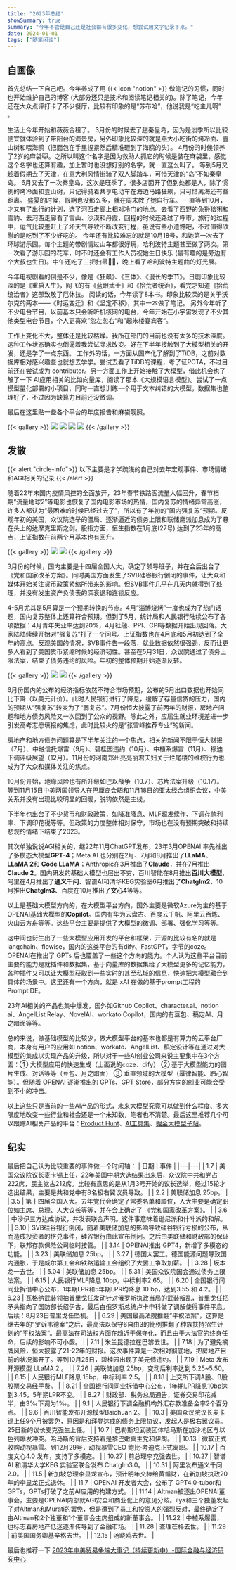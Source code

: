 ```yaml
---
title: "2023年总结"
showSummary: true
summary: "今年不管是自己还是社会都有很多变化，想尝试用文字记录下来。"
date: 2024-01-01
tags: ["随笔闲谈"]
---
```

## 自画像

首先总结一下自己吧。今年养成了用 {{< icon "notion" >}} 做笔记的习惯，同时也开始维护自己的博客 (大部分还只是技术和阅读笔记相关的)。除了笔记，今年还在大众点评打卡了不少餐厅，比较有印象的是“苏布哈”，他说我是“吃主儿啊” 。

生活上今年开始和薇薇合租了。
3月份的时候去了趟秦皇岛，因为是淡季所以比较便宜就体验到了带阳台的海景房，另外印象比较深的就是燕大小吃街的烤冷面、壹山树和喂海鸥（把面包在手里捏紧然后精准砸到了海鸥的头）。
4月份的时候领养了2岁的麻袋🐱。之所以叫这个名字是因为救助人抓它的时候是装在麻袋里，感觉这个名字也还算有趣，加上暂时也没想好别的名字，就一直这么叫了。
等到5月又趁着假期去了天津，在意大利风情街骑了双人脚踏车，可惜天津的“岛”不如秦皇岛。
6月又去了一次秦皇岛，这次是旺季了，很多店面开了但到处都是人，除了惯例的烤冷面和壹山树，只记得骑着共享电动车在海边马路狂飙，只可惜离海还有些距离。
盛夏的时候，假期也没那么多，就在周末教了她自行车。
一直等到10月，才又有了出行的计划，选了河西走廊上相对冷门的地点。去看了西野的兔狲猞猁和雪豹、去河西走廊看了雪山、沙漠和丹霞，回程的时候还路过了呼市。旅行的过程中，运气比较差赶上了坏天气导致不断改变行程，虽说有些小遗憾吧，不过值得欣慰的是吃到了不少好吃的。
今年还有比较难忘的就是10月18号，和她第一次去了环球游乐园。每个主题的带剧情过山车都很好玩，哈利波特主题甚至做了两次。第一次看了游乐园的花车，时不时还会有工作人员祝她生日快乐 (最有趣的是旁边有个大叔也生日)。中午还吃了三把扫帚🧙🏻，晚上看了哈利波特主题曲的灯光展。


今年电视剧看的倒是不少，像是《狂飙》、《三体》、《漫长的季节》。日剧印象比较深的是《重启人生》，网飞的有《蓝眼武士》和《拾荒者统治》，看完才知道《拾荒统治者》这部致敬了厄休拉。
阅读的话，今年读了8本书。印象比较深的是关于沃尔克的两本——《时运变迁》和《坚定不移》，其中一本做了笔记。
另外今年听了不少电台节目，以前基本只会听听机核网的电台，今年开始在小宇宙发现了不少其他类型电台节目，个人更喜欢”忽左忽右“和”起朱楼宴宾客“。

工作上变化不大，整体还是比较枯燥。我所在部门的目前也没有太多的技术深度。这种工作状态确实也倒逼着我尝试寻求改变。好在下半年接触到了大模型相关的开发，还是学了一点东西。
工作外的话，一方面从国产化了解到了TiDB，之前对数据库相对感兴趣些也就想去学学。尝试去看了TiDB的课程，考了证PCTA，不过目前还在尝试成为 contributor。另一方面工作上开始接触了大模型，借此机会也了解了一下 AI应用相关的比如向量库，阅读了那本《大规模语言模型》。尝试了一点模型量化部署的小项目，同时一直想训练一个用于文本纠错的大模型，数据集也整理好了，不过因为缺算力目前还没微调。

最后在这里贴一些各个平台的年度报告和麻袋靓照。

{{< gallery >}}
<img src="大众点评2023.jpg" class="grid-w50 " />
<img src="B站2023.jpg" class="grid-w50 " />
<img src="小宇宙2023.jpg" class="grid-w50 " />
<img src="麻袋.png" class="grid-w50 " />
{{< /gallery >}}

## 发散

{{< alert "circle-info">}}
以下主要是才学疏浅的自己对去年宏观事件、市场情绪和AGI相关的记录
{{< /alert >}}

随着22年末国内疫情风控的全面放开，23年春节铁路客流量大幅回升，春节档期“流量地球2”等电影也恢复了国内电影市场的热情，国内复苏的情绪异常高涨，许多人都认为“最困难的时候已经过去了”，所以有了年初的”国内强复苏“预期。反观年初的美国，众议院选举的僵局、逐渐逼近的债务上限和联储鹰派加息成为了悬在头上的达摩克里斯之剑。股指方面，恒生指数在1月底(27号) 达到了23年的高点，上证指数在前两个月基本也有回升。

{{< gallery >}}
<img src="2023恒生指数.png" class="grid-w50 " />
<img src="2023上证指数.png" class="grid-w50 " />
{{< /gallery >}}

3月份的时候，国内主要是十四届全国人大，确定了领导班子，并在会后出台了《党和国家改革方案》。同时美国方面发生了SVB硅谷银行倒闭的事件，让大众和媒体开始关注货币政策紧缩所带来的影响。但SVB事件几乎在几天内就得到了处理，并没有发生资产负债表的深衰退和连锁反应。

4-5月尤其是5月算是一个预期转换的节点。4月“淄博烧烤”一度也成为了热门话题，国内复苏整体上还算符合预期。但到了5月，统计局和人民银行陆续公布了各项数据：4月青年失业率达到20%，4月社融、PPI、CPI等数据开始出现回落。大家陆陆续续开始对“强复苏”打了一个问号。上证指数也在4月底和5月初达到了全年的高点。反观美国的情况，SVB事件告一段落，就业数据依然很强劲，反而让更多人看到了美国货币紧缩时候的经济韧性。甚至在5月31日，众议院通过了债务上限法案，结束了债务违约的风险。年初的整体预期开始逐渐反转。

{{< gallery >}}
<img src="2023 CPI.png" class="grid-w50 " />
<img src="2023 PPI.png" class="grid-w50 " />
{{< /gallery >}}


6月份国内的公布的经济指标依然不符合市场预期，公布的5月出口数据也开始同比下降（以美元计价）。此时人民银行进行了降息，缓解了存量信贷的压力，国内的预期从“强复苏”转变为了“弱复苏”。7月份恒大披露了前两年的财报，房地产问题和地方债务风险又一次回到了公众的视野。除此之外，应届生就业环境差进一步引发高考志愿填报的焦虑，此时比较火的是“张雪峰推荐专业”的新闻。

房地产和地方债务问题算是下半年关注的一个焦点，相关的新闻不限于恒大财报（7月）、中融信托爆雷（9月）、碧桂园违约（10月）、中植系爆雷（11月）、穆迪下调评级展望（12月）。11月份的河南郑州亮亮丽君夫妇关于烂尾楼的维权行为也成为了大众和媒体关注的焦点。

10月份开始，地缘风险也有所升级如巴以战争（10.7）、芯片法案升级（10.17）。等到11月15日中美两国领导人在巴厘岛会晤和11月18日的亚太经合组织会议，中美关系并没有出现比较明显的回暖，脱钩依然是主线。

下半年也出台了不少货币和财政政策，如降准降息、MLF超发续作、下调存款利率、下调印花税等等。但政策的力度整体相对保守，市场也在没有预期突破和持续悲观的情绪下结束了2023。

其次单独说说AGI相关的，继22年11月ChatGPT发布，23年3月OPENAI 率先推出了多模态大模型**GPT-4**；Meta AI 也分别在2月、7月和8月推出了**LLaMA**、**LLaMA 2**和 **Code LLaMA**；Anthropic在3月推出了**Claude**，并在7月推出**Claude 2**。国内研发的基础大模型也层出不穷，百川智能在8月推出**百川大模型**、阿里在4月推出了**通义千问**、智谱AI和清华KEG实验室6月推出了**Chatglm2**、10月推出**Chatglm3**、百度在10月推出了**文心4**等等。

以上是基础大模型方向的，在大模型平台方向，国外主要是微软Azure为主的基于OPENAI基础大模型的**Copilot**。国内有华为云盘古、百度云千帆、阿里云百炼、火山云方舟等等。这些平台主要是提供了大模型的微调、部署、强化学习等等。

这中间也衍生出了一些大模型应用开发的平台和框架，开源的比较有名的就是langchain、flowise，国内的这类平台的有dify、FastGPT，字节的coze。OPENAI在推出了 GPTs 后也覆盖了一些这个方向的能力。个人认为这些平台目前主要的能力是就插件和数据集，基于向量库的数据集给了大模型更多的记忆能力，各种插件又可以让大模型获取到一些实时的甚至私域的信息，快速把大模型融合到具体的场景中。这里还有一个方向，就是 xAI 在做的基于prompt工程的 PromptIDE。

23年AI相关的产品也集中爆发，国外如Github Copilot、character.ai、notion ai、AngelList Relay、NovelAI、workato Copilot，国内的有豆包、稿定AI、月之暗面等等。

总的来说，做基础模型的比较少，做大模型平台的基本也都是有算力的云平台厂商，本身有用户的应用如 notion、workato、AngelList、稿定设计等在通过对大模型的集成以实现产品的升级，所以对于一些AI创业公司来说主要集中在3个方面：① 大模型应用的快速生成（上面说的coze、dify） ② 基于大模型能力的图片生成、对话等等（豆包、月之暗面） ③ 垂直领域的大模型（幂律智能、聆心智能）。但随着 OPENAI 逐渐推出的 GPTs、GPT Store，部分方向的创业可能会受到不小的冲击。

以上这些只是当前的一些AI产品的形式，未来大模型究竟可以做到什么程度、多大限度地改变一些行业和社会还是一个未知数，笔者也不清楚。最后这里推荐几个可以跟踪AI相关产品的平台：[Product Hunt](https://www.producthunt.com/topics/artificial-intelligence)、[AI工具集](https://ai-bot.cn/)、[掘金大模型子站](https://llm.juejin.cn/)。

## 纪实

最后把自己认为比较重要的事件做一个时间轴：
| 日期 | 事件 |
|---|---|
| 1.7 | 美国众议院议长麦卡锡上任，22年美国中期大选结果出来后，众议院中共和党占222席，民主党占212席。比较有意思的是从1月3号开始的议长选举，经过15轮才选出结果，主要是共和党中有8名极右翼议员导致。 |
| 2.2 | 美联储加息 25bp。 |
| 3.5 | 第十四届全国人大。去年党代会确定了常委名单和顺位，人大主要是确定职位如主席、总理、人大议长等等，并在会上确定了 《党和国家改革方案》。 |
| 3.6 | 中沙伊三方达成协议，并发表联合声明。这件事意味着逊尼派和什叶派的和解。 |
| 3.10 | SVB硅谷银行倒闭，随着美联储加息的影响导致硅谷银行亏损的公布，从而造成投资者的挤兑事件，硅谷银行由此宣布倒闭。之后由美联储和财政部的保证下，联邦存款保险公司临时接管。 |
| 3.14 | OPENAI推出 GPT4，新增了多模态的功能。 |
| 3.23 | 美联储加息 25bp。 |
| 3.27 | 德国大罢工。德国能源问题导致国内通胀，于是威尔第工会和铁路运输工会组织了大罢工争取加薪。 |
| 3.28 | 坂本龙一去世。 |
| 5.04 | 美联储加息 25bp。 |
| 5.31 | 美国众议院国会通过债务上限法案。 |
| 6.15 | 人民银行MLF降息 10bp，中标利率2.65。 |
| 6.20 | 全国银行间同业拆借中心公布，1年期LPR和5年期LPR均降息 10 bp，达到3.55 和 4.2。 |
| 6.23  | 瓦格纳武装领袖普里戈任发动针对俄罗斯执政当局的武装叛乱，普里戈任把矛头指向了国防部长绍伊古，最后白俄罗斯总统卢卡申科做了调解使得事件平息。后续：8月23日普里戈任坠机。 |
| 6.29  | 美国最高法院推翻”平权法案”，这算是继去年的”罗诉韦德案“之后，最高法以保守6自由3的比例推翻了种族扶持招生计划的”平权法案“。最高法在司法权方面在趋近于保守化，而且由于大法官的终身任命，后续的影响不可小觑。 |
| 7.11  | 米兰昆德拉在巴黎去世。 |
| 7.18  | 为了避免摘牌风险，恒大披露了21-22年的财报。这次事件算是一次相对彻底地，把房地产目前的状况揭开了。等到10月25日，碧桂园出现了美元债违约。 |
| 7.19 | Meta 发布开源模型 LLaMA 2 。 |
| 7.26 | 美联储加息 25bp，变动后利率达到 5.25~5.50。 |
| 8.15 | 人民银行MLF降息 15bp，中标利率 2.5。 |
| 8.18 | 上交所下调A股、B股股票交易经手费。 |
| 8.21 | 全国银行间同业拆借中心公布，1年期LPR降息10bp达到3.45，5年期LPR不变。 |
| 8.27 | 财政部、税务总局通告，证券交易印花减半，由3‰下调为1‰。 |
| 9.1 | 人民银行下调金融机构外汇存款准备金率2个百分点。 |
| 9.6 | 百川智能发布开源模型Baichuan 2。 |
| 10.3 | 美国众议院议长麦卡锡上任9个月被罢免，原因是和拜登达成的债务上限协议，发起人是极右翼议员。25日新的议长麦克强生上任。 |
| 10.7  | 巴勒斯坦武装团体哈马斯在加沙地区与以色列爆发冲突。哈马斯的背后支持着是黎巴嫩真主党和伊朗。 |
| 10.13  | 微软正式收购动视暴雪。到12月29号，动视暴雪CEO 鲍比·考迪克正式离职。 |
| 10.17 | 百度文心4.0 发布，支持了多模态。 |
| 10.27  | 前总理李克强去世。 |
| 10.27 | 智谱AI 和清华大学KEG 实验室联合发布 Chatglm3.0。 |
| 10.31 | 阿里发布通义千问2.0。 |
| 11.5  | 新加坡总理李显龙宣布，预计明年交棒给黄循财，在新加坡执政20年的李显龙正式退休。 |
| 11.7  | OPENAI 开发者大会，公布了 GPT4.0-tubor和 GPTs，GPTs打破了之前AI应用的构建方式。 |
| 11.14 | Altman被逐出OPENAI董事会，主要是OPENAI内部就AGI安全和商业化上的意见分歧。ilya和三个独董发起了对Altman和Murati的罢免，但是遭到了员工和投资人的强烈反对，最终确定了由Altman和2个独董和1个董事会主席组成的新董事会。 |
| 11.22  | 中植系爆雷，也标志着房地产低迷逐渐传导到了金融市场。 |
| 11.28  | 查理芒格去世。 |
| 11.29  | 前美国国务卿基辛格去世。 |
| 12.15 | 汤晓鸥去世。 |

最后也推荐一下 [2023年中美贸易争端大事记（持续更新中）-国际金融与经济研究中心](https://cifer.pbcsf.tsinghua.edu.cn/info/1161/2767.htm)